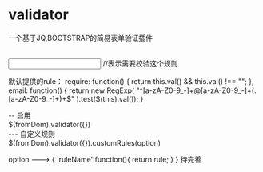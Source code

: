 # validator
一个基于JQ,BOOTSTRAP的简易表单验证插件 </br>
<form> </br>
  <input data-vd-[ruleName]="true"> //表示需要校验这个规则
</form>
默认提供的rule：
 require: function() {
        return this.val() && this.val() !== "";
      },
      email: function() {
        return new RegExp(
          "^[a-zA-Z0-9_-]+@[a-zA-Z0-9_-]+(.[a-zA-Z0-9_-]+)+$"
        ).test($(this).val());
      }

-- 启用 </br>
$(fromDom).validator({}) </br> 
--- 自定义规则 </br>
$(fromDom).validator({}).customRules(option)</br>

option ---> {
  'ruleName':function(){
    return rule;
  }
}
待完善

